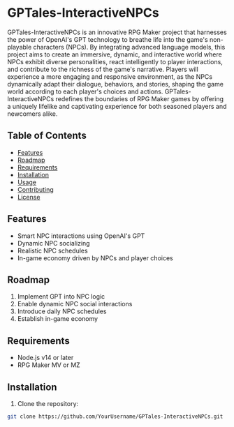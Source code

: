 # GPTales-InteractiveNPCs

GPTales-InteractiveNPCs is an innovative RPG Maker project that harnesses the power of OpenAI's GPT technology to breathe life into the game's non-playable characters (NPCs). By integrating advanced language models, this project aims to create an immersive, dynamic, and interactive world where NPCs exhibit diverse personalities, react intelligently to player interactions, and contribute to the richness of the game's narrative. Players will experience a more engaging and responsive environment, as the NPCs dynamically adapt their dialogue, behaviors, and stories, shaping the game world according to each player's choices and actions. GPTales-InteractiveNPCs redefines the boundaries of RPG Maker games by offering a uniquely lifelike and captivating experience for both seasoned players and newcomers alike.

## Table of Contents

- [Features](#features)
- [Roadmap](#roadmap)
- [Requirements](#requirements)
- [Installation](#installation)
- [Usage](#usage)
- [Contributing](#contributing)
- [License](#license)

## Features

- Smart NPC interactions using OpenAI's GPT
- Dynamic NPC socializing
- Realistic NPC schedules
- In-game economy driven by NPCs and player choices

## Roadmap

1. Implement GPT into NPC logic
2. Enable dynamic NPC social interactions
3. Introduce daily NPC schedules
4. Establish in-game economy

## Requirements

- Node.js v14 or later
- RPG Maker MV or MZ

## Installation

1. Clone the repository:

```bash
git clone https://github.com/YourUsername/GPTales-InteractiveNPCs.git

